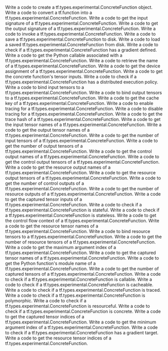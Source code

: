 Write a code to create a tf.types.experimental.ConcreteFunction object.
Write a code to convert a tf.function into a tf.types.experimental.ConcreteFunction.
Write a code to get the input signature of a tf.types.experimental.ConcreteFunction.
Write a code to get the output signature of a tf.types.experimental.ConcreteFunction.
Write a code to invoke a tf.types.experimental.ConcreteFunction.
Write a code to save a tf.types.experimental.ConcreteFunction to disk.
Write a code to load a saved tf.types.experimental.ConcreteFunction from disk.
Write a code to check if a tf.types.experimental.ConcreteFunction has a gradient defined.
Write a code to get the Python callable associated with a tf.types.experimental.ConcreteFunction.
Write a code to retrieve the name of a tf.types.experimental.ConcreteFunction.
Write a code to get the device assignment of a tf.types.experimental.ConcreteFunction.
Write a code to get the concrete function's tensor inputs.
Write a code to check if a tf.types.experimental.ConcreteFunction has a distributed execution policy.
Write a code to bind input tensors to a tf.types.experimental.ConcreteFunction.
Write a code to bind output tensors to a tf.types.experimental.ConcreteFunction.
Write a code to get the cache key of a tf.types.experimental.ConcreteFunction.
Write a code to enable tracing for a tf.types.experimental.ConcreteFunction.
Write a code to disable tracing for a tf.types.experimental.ConcreteFunction.
Write a code to get the trace hash of a tf.types.experimental.ConcreteFunction.
Write a code to get the input tensor names of a tf.types.experimental.ConcreteFunction.
Write a code to get the output tensor names of a tf.types.experimental.ConcreteFunction.
Write a code to get the number of input tensors of a tf.types.experimental.ConcreteFunction.
Write a code to get the number of output tensors of a tf.types.experimental.ConcreteFunction.
Write a code to get the control output names of a tf.types.experimental.ConcreteFunction.
Write a code to get the control output tensors of a tf.types.experimental.ConcreteFunction.
Write a code to get the resource output names of a tf.types.experimental.ConcreteFunction.
Write a code to get the resource output tensors of a tf.types.experimental.ConcreteFunction.
Write a code to get the number of control outputs of a tf.types.experimental.ConcreteFunction.
Write a code to get the number of resource outputs of a tf.types.experimental.ConcreteFunction.
Write a code to get the captured tensor inputs of a tf.types.experimental.ConcreteFunction.
Write a code to check if a tf.types.experimental.ConcreteFunction is stateful.
Write a code to check if a tf.types.experimental.ConcreteFunction is stateless.
Write a code to get the control flow context of a tf.types.experimental.ConcreteFunction.
Write a code to get the resource tensor names of a tf.types.experimental.ConcreteFunction.
Write a code to bind resource tensors to a tf.types.experimental.ConcreteFunction.
Write a code to get the number of resource tensors of a tf.types.experimental.ConcreteFunction.
Write a code to get the maximum argument index of a tf.types.experimental.ConcreteFunction.
Write a code to get the captured tensor names of a tf.types.experimental.ConcreteFunction.
Write a code to get the Python function's module name of a tf.types.experimental.ConcreteFunction.
Write a code to get the number of captured tensors of a tf.types.experimental.ConcreteFunction.
Write a code to check if a tf.types.experimental.ConcreteFunction is callable.
Write a code to check if a tf.types.experimental.ConcreteFunction is cacheable.
Write a code to check if a tf.types.experimental.ConcreteFunction is traced.
Write a code to check if a tf.types.experimental.ConcreteFunction is polymorphic.
Write a code to check if a tf.types.experimental.ConcreteFunction is resourceful.
Write a code to check if a tf.types.experimental.ConcreteFunction is concrete.
Write a code to get the captured tensor indices of a tf.types.experimental.ConcreteFunction.
Write a code to get the minimum argument index of a tf.types.experimental.ConcreteFunction.
Write a code to check if a tf.types.experimental.ConcreteFunction has a gradient target.
Write a code to get the resource tensor indices of a tf.types.experimental.ConcreteFunction.